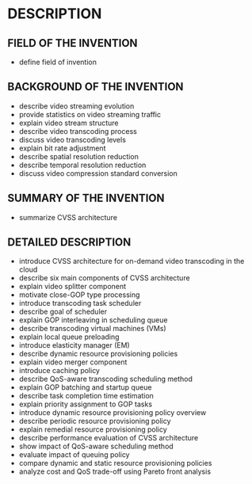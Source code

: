# DESCRIPTION

## FIELD OF THE INVENTION

- define field of invention

## BACKGROUND OF THE INVENTION

- describe video streaming evolution
- provide statistics on video streaming traffic
- explain video stream structure
- describe video transcoding process
- discuss video transcoding levels
- explain bit rate adjustment
- describe spatial resolution reduction
- describe temporal resolution reduction
- discuss video compression standard conversion

## SUMMARY OF THE INVENTION

- summarize CVSS architecture

## DETAILED DESCRIPTION

- introduce CVSS architecture for on-demand video transcoding in the cloud
- describe six main components of CVSS architecture
- explain video splitter component
- motivate close-GOP type processing
- introduce transcoding task scheduler
- describe goal of scheduler
- explain GOP interleaving in scheduling queue
- describe transcoding virtual machines (VMs)
- explain local queue preloading
- introduce elasticity manager (EM)
- describe dynamic resource provisioning policies
- explain video merger component
- introduce caching policy
- describe QoS-aware transcoding scheduling method
- explain GOP batching and startup queue
- describe task completion time estimation
- explain priority assignment to GOP tasks
- introduce dynamic resource provisioning policy overview
- describe periodic resource provisioning policy
- explain remedial resource provisioning policy
- describe performance evaluation of CVSS architecture
- show impact of QoS-aware scheduling method
- evaluate impact of queuing policy
- compare dynamic and static resource provisioning policies
- analyze cost and QoS trade-off using Pareto front analysis

